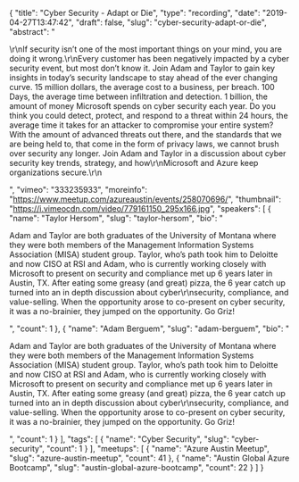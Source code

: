 {
  "title": "Cyber Security - Adapt or Die",
  "type": "recording",
  "date": "2019-04-27T13:47:42",
  "draft": false,
  "slug": "cyber-security-adapt-or-die",
  "abstract": "<p>\r\nIf security isn’t one of the most important things on your mind, you are doing it wrong.\r\nEvery customer has been negatively impacted by a cyber security event, but most don’t know it. Join Adam and Taylor to gain key insights in today’s security landscape to stay ahead of the ever changing curve. 15 million dollars, the average cost to a business, per breach. 100 Days, the average time between infiltration and detection. 1 billion, the amount of money Microsoft spends on cyber security each year. Do you think you could detect, protect, and respond to a threat within 24 hours, the average time it takes for an attacker to compromise your entire system? With the amount of advanced threats out there, and the standards that we are being held to, that come in the form of privacy laws, we cannot brush over security any longer. Join Adam and Taylor in a discussion about cyber security key trends, strategy, and how\r\nMicrosoft and Azure keep organizations secure.\r\n</p>",
  "vimeo": "333235933",
  "moreinfo": "https://www.meetup.com/azureaustin/events/258070696/",
  "thumbnail": "https://i.vimeocdn.com/video/779161150_295x166.jpg",
  "speakers": [
    {
      "name": "Taylor Hersom",
      "slug": "taylor-hersom",
      "bio": "<p>Adam and Taylor are both graduates of the University of Montana where they were both members of the Management Information Systems Association (MISA) student group. Taylor, who’s path took him to Deloitte and now CISO at RSI and Adam, who is currently working closely with Microsoft to present on security and compliance met up 6 years later in Austin, TX. After eating some greasy (and great) pizza, the 6 year catch up turned into an in depth discussion about cyber\r\nsecurity, compliance, and value-selling. When the opportunity arose to co-present on cyber security, it was a no-brainier, they jumped on the opportunity. Go Griz!</p>",
      "count": 1
    },
    {
      "name": "Adam Berguem",
      "slug": "adam-berguem",
      "bio": "<p>Adam and Taylor are both graduates of the University of Montana where they were both members of the Management Information Systems Association (MISA) student group. Taylor, who’s path took him to Deloitte and now CISO at RSI and Adam, who is currently working closely with Microsoft to present on security and compliance met up 6 years later in Austin, TX. After eating some greasy (and great) pizza, the 6 year catch up turned into an in depth discussion about cyber\r\nsecurity, compliance, and value-selling. When the opportunity arose to co-present on cyber security, it was a no-brainier, they jumped on the opportunity. Go Griz!</p>",
      "count": 1
    }
  ],
  "tags": [
    {
      "name": "Cyber Security",
      "slug": "cyber-security",
      "count": 1
    }
  ],
  "meetups": [
    {
      "name": "Azure Austin Meetup",
      "slug": "azure-austin-meetup",
      "count": 41
    },
    {
      "name": "Austin Global Azure Bootcamp",
      "slug": "austin-global-azure-bootcamp",
      "count": 22
    }
  ]
}